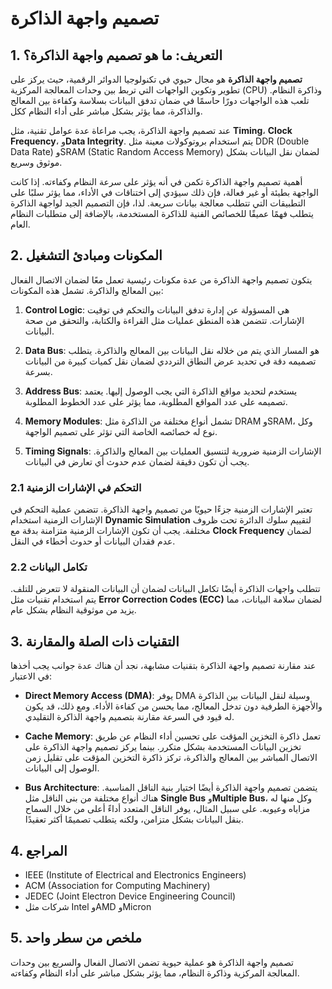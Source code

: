 # تصميم واجهة الذاكرة

## 1. التعريف: ما هو **تصميم واجهة الذاكرة**؟
**تصميم واجهة الذاكرة** هو مجال حيوي في تكنولوجيا الدوائر الرقمية، حيث يركز على تطوير وتكوين الواجهات التي تربط بين وحدات المعالجة المركزية (CPU) وذاكرة النظام. تلعب هذه الواجهات دورًا حاسمًا في ضمان تدفق البيانات بسلاسة وكفاءة بين المعالج والذاكرة، مما يؤثر بشكل مباشر على أداء النظام ككل. 

عند تصميم واجهة الذاكرة، يجب مراعاة عدة عوامل تقنية، مثل **Timing**، **Clock Frequency**، و**Data Integrity**. يتم استخدام بروتوكولات معينة مثل DDR (Double Data Rate) وSRAM (Static Random Access Memory) لضمان نقل البيانات بشكل موثوق وسريع. 

أهمية تصميم واجهة الذاكرة تكمن في أنه يؤثر على سرعة النظام وكفاءته. إذا كانت الواجهة بطيئة أو غير فعالة، فإن ذلك سيؤدي إلى اختناقات في الأداء، مما يؤثر سلبًا على التطبيقات التي تتطلب معالجة بيانات سريعة. لذا، فإن التصميم الجيد لواجهة الذاكرة يتطلب فهمًا عميقًا للخصائص الفنية للذاكرة المستخدمة، بالإضافة إلى متطلبات النظام العام.

## 2. المكونات ومبادئ التشغيل
يتكون تصميم واجهة الذاكرة من عدة مكونات رئيسية تعمل معًا لضمان الاتصال الفعال بين المعالج والذاكرة. تشمل هذه المكونات:

1. **Control Logic**: هي المسؤولة عن إدارة تدفق البيانات والتحكم في توقيت الإشارات. تتضمن هذه المنطق عمليات مثل القراءة والكتابة، والتحقق من صحة البيانات.

2. **Data Bus**: هو المسار الذي يتم من خلاله نقل البيانات بين المعالج والذاكرة. يتطلب تصميمه دقة في تحديد عرض النطاق الترددي لضمان نقل كميات كبيرة من البيانات بسرعة.

3. **Address Bus**: يستخدم لتحديد مواقع الذاكرة التي يجب الوصول إليها. يعتمد تصميمه على عدد المواقع المطلوبة، مما يؤثر على عدد الخطوط المطلوبة.

4. **Memory Modules**: تشمل أنواع مختلفة من الذاكرة مثل DRAM وSRAM، وكل نوع له خصائصه الخاصة التي تؤثر على تصميم الواجهة.

5. **Timing Signals**: الإشارات الزمنية ضرورية لتنسيق العمليات بين المعالج والذاكرة. يجب أن تكون دقيقة لضمان عدم حدوث أي تعارض في البيانات.

### 2.1 التحكم في الإشارات الزمنية
تعتبر الإشارات الزمنية جزءًا حيويًا من تصميم واجهة الذاكرة. تتضمن عملية التحكم في الإشارات الزمنية استخدام **Dynamic Simulation** لتقييم سلوك الدائرة تحت ظروف مختلفة. يجب أن تكون الإشارات الزمنية متزامنة بدقة مع **Clock Frequency** لضمان عدم فقدان البيانات أو حدوث أخطاء في النقل.

### 2.2 تكامل البيانات
تتطلب واجهات الذاكرة أيضًا تكامل البيانات لضمان أن البيانات المنقولة لا تتعرض للتلف. يتم استخدام تقنيات مثل **Error Correction Codes (ECC)** لضمان سلامة البيانات، مما يزيد من موثوقية النظام بشكل عام.

## 3. التقنيات ذات الصلة والمقارنة
عند مقارنة تصميم واجهة الذاكرة بتقنيات مشابهة، نجد أن هناك عدة جوانب يجب أخذها في الاعتبار:

- **Direct Memory Access (DMA)**: يوفر DMA وسيلة لنقل البيانات بين الذاكرة والأجهزة الطرفية دون تدخل المعالج، مما يحسن من كفاءة الأداء. ومع ذلك، قد يكون له قيود في السرعة مقارنة بتصميم واجهة الذاكرة التقليدي.

- **Cache Memory**: تعمل ذاكرة التخزين المؤقت على تحسين أداء النظام عن طريق تخزين البيانات المستخدمة بشكل متكرر. بينما يركز تصميم واجهة الذاكرة على الاتصال المباشر بين المعالج والذاكرة، تركز ذاكرة التخزين المؤقت على تقليل زمن الوصول إلى البيانات.

- **Bus Architecture**: يتضمن تصميم واجهة الذاكرة أيضًا اختيار بنية الناقل المناسبة. هناك أنواع مختلفة من بنى الناقل مثل **Single Bus** و**Multiple Bus**، وكل منها له مزاياه وعيوبه. على سبيل المثال، يوفر الناقل المتعدد أداءً أعلى من خلال السماح بنقل البيانات بشكل متزامن، ولكنه يتطلب تصميمًا أكثر تعقيدًا.

## 4. المراجع
- IEEE (Institute of Electrical and Electronics Engineers)
- ACM (Association for Computing Machinery)
- JEDEC (Joint Electron Device Engineering Council)
- شركات مثل Intel وAMD وMicron

## 5. ملخص من سطر واحد
تصميم واجهة الذاكرة هو عملية حيوية تضمن الاتصال الفعال والسريع بين وحدات المعالجة المركزية وذاكرة النظام، مما يؤثر بشكل مباشر على أداء النظام وكفاءته.